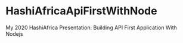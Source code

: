 # HashiAfricaApiFirstWithNode
My 2020 HashiAfrica Presentation: Building API First Application With Nodejs
